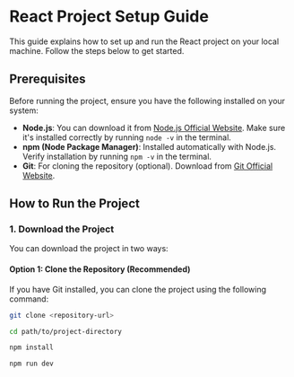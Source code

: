 # React Project Setup Guide

This guide explains how to set up and run the React project on your local machine. Follow the steps below to get started.

## **Prerequisites**

Before running the project, ensure you have the following installed on your system:

- **Node.js**: You can download it from [Node.js Official Website](https://nodejs.org/). Make sure it's installed correctly by running `node -v` in the terminal.
- **npm (Node Package Manager)**: Installed automatically with Node.js. Verify installation by running `npm -v` in the terminal.
- **Git**: For cloning the repository (optional). Download from [Git Official Website](https://git-scm.com/).

## **How to Run the Project**

### 1. **Download the Project**

You can download the project in two ways:

#### **Option 1: Clone the Repository (Recommended)**

If you have Git installed, you can clone the project using the following command:

```bash
git clone <repository-url>

cd path/to/project-directory

npm install

npm run dev


```
